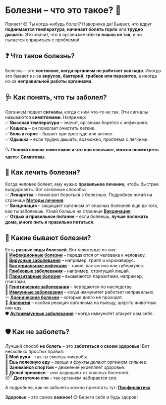 # Болезни – что это такое? 🤒  

Привет! 😊 Ты когда-нибудь болел? Наверняка да! Бывает, что вдруг **поднимается температура**, **начинает болеть горло** или **трудно дышать**. Это значит, что в организме **что-то пошло не так**, и он пытается справиться с проблемой.  

## ❓ Что такое болезнь?  
Болезнь – это **состояние, когда организм не работает как надо**. Иногда это бывает из-за **вирусов, бактерий, грибков или паразитов**, а иногда из-за **неправильной работы организма**.  

## 🩺 Как понять, что ты заболел?  
Организм подает **сигналы**, когда с ним что-то не так. Эти сигналы называются **симптомами**. Например:  
✅ **Высокая температура** – значит, организм борется с инфекцией.  
✅ **Кашель** – он помогает очистить легкие.  
✅ **Боль в горле** – бывает при простуде или ангине.  
✅ **Одышка** – если трудно дышать, возможно, проблема с легкими.  

🔍 **Полный список симптомов и что они означают, можно посмотреть здесь:** **[Симптомы](symptoms.md)**.  

## 💊 Как лечить болезни?  
Когда человек болеет, ему нужно **правильное лечение**, чтобы быстрее выздороветь. Вот основные способы:  
✅ **Лекарства** – помогают бороться с болезнью. Подробнее читай на странице **[Методы лечения](treatment_methods.md)**.  
✅ **Вакцинация** – защищает организм от опасных болезней еще до того, как ты заболеешь. Узнай больше на странице **[Вакцинация](vaccination.md)**.  
✅ **Отдых и правильное питание** – если болеешь, **лучше полежать дома, много пить и правильно питаться**.  

## 🏥 Какие бывают болезни?  
Есть **разные виды болезней**. Вот некоторые из них:  
🦠 **[Инфекционные болезни](infectious_diseases.md)** – передаются от человека к человеку.  
🤧 **[Вирусные заболевания](viral_diseases.md)** – например, грипп и коронавирус.  
🦠 **[Бактериальные инфекции](bacterial_diseases.md)** – такие, как ангина или туберкулез.  
🍄 **[Грибковые заболевания](fungal_diseases.md)** – например, стригущий лишай.  
🦟 **[Паразитарные болезни](parasitic_diseases.md)** – вызываются паразитами, например, глистами.  
🧬 **[Генетические заболевания](genetic_diseases.md)** – передаются по наследству.  
🦠 **[Иммунные заболевания](immune_diseases.md)** – когда иммунитет работает неправильно.  
♾ **[Хронические болезни](chronic_diseases.md)** – которые долго не проходят.  
🤧 **[Аллергия](allergy.md)** – особая реакция организма на пыльцу, шерсть животных или еду.  
🛡 **[Аутоиммунные заболевания](autoimmune_diseases.md)** – когда иммунитет атакует сам себя.  

## 🛡 Как не заболеть?  
Лучший способ **не болеть** – это **заботиться о своем здоровье**! Вот несколько простых правил:  
🧼 **Мой руки** – так ты смоешь микробы.  
🥦 **Ешь полезную еду** – овощи и фрукты делают организм сильнее.  
🏃 **Занимайся спортом** – движение укрепляет здоровье.  
💉 **Делай прививки** – они защищают от опасных болезней.  
😴 **Достаточно спи** – так организм набирается сил.

А подробнее, как не заболеть можно прочитать тут: **[Профилактика](prevention.md)**  

**Здоровье** – это самое **важное!** 😊 Береги себя и будь здоров!  
